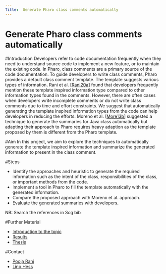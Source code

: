 ```yaml
---
Title:  Generate Pharo class comments automatically
---
```

# Generate Pharo class comments automatically
#Introduction
Developers refer to code documentation frequently when they need to understand source code to implement a new feature, or to maintain the existing code. In Pharo, class comments are a primary source of the code documentation. To guide developers to write class comments, Pharo provides a default class comment template. The template suggests various types of information. Rani et al. [[Rani20a](https://arxiv.org/abs/2005.11583)] found that developers frequently mention these template inspired information type compared to other information types found in the comments. However, there are often cases when developers write incomplete comments or do not write class comments due to time and effort constraints. We suggest that automatically generating the template inspired information types from the code can help developers in reducing the efforts. Moreno et al. [[More13b](https://ieeexplore.ieee.org/stamp/stamp.jsp?tp=&arnumber=6613830)] suggested a technique to generate the summaries for Java class automatically but adapting their approach to Pharo requires heavy adaption as the template proposed by them is different from the Pharo template.

#Aim
In this project, we aim to explore the techniques to automatically generate the template inspired information and summarize the generated information to present in the class comment.

#Steps 

-  Identify the approaches and heuristic to generate the required information such as the intent of the class, responsibilities of the class, or important methods from the code.
-  Implement a tool in Pharo to fill the template automatically with the generated information.
-  Compare the proposed approach with Moreno et al. approach.
-  Evaluate the generated summaries with developers.

NB: Search the references in Scg bib

#Further Material

-  [Introduction to the topic](/download/softwarecomposition/2020-11-17-Hess-GeneratePharoClassComments.pdf)
-  [Results](/download/softwarecomposition/2021-04-27-Hess-GeneratePharoClassComments.pdf)
-  [Thesis](/archive/projects/Hess21a.pdf)


#Contact

-  [Pooja Rani](%base_url%/staff/Pooja-Rani)
-  [Lino Hess](/wiki/students/LinoHess)
